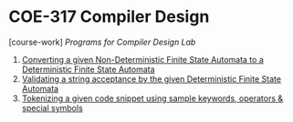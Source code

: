 # COE-317 Compiler Design

[course-work] *Programs for Compiler Design Lab*

1. [Converting a given Non-Deterministic Finite State Automata to a Deterministic Finite State Automata](https://github.com/jig08/COE-317-Compiler-Design/blob/master/nfa_to_dfa.cpp)
2. [Validating a string acceptance by the given Deterministic Finite State Automata](https://github.com/jig08/COE-317-Compiler-Design/blob/master/accept_string_dfa.cpp)
3. [Tokenizing a given code snippet using sample keywords, operators & special symbols](https://github.com/jig08/COE-317-Compiler-Design/blob/master/tokenize.cpp)

